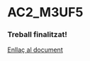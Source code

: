 # AC2_M3UF5
### Treball finalitzat!

[Enllaç al document](https://docs.google.com/document/d/1Sgrc8eSp6NImklPkhxp0yCL6I7O3ebQFuPNBKnL1SmU/edit?usp=sharing)

